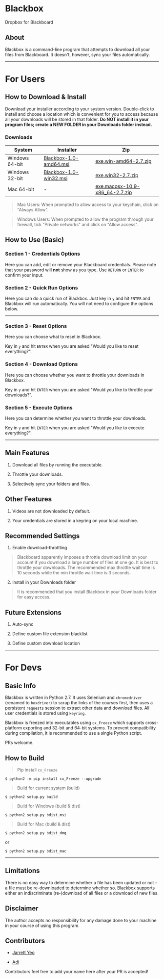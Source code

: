 # Blackbox

Dropbox for Blackboard

## About

Blackbox is a command-line program that attempts to download all your files from Blackboard. It doesn't, however, sync your files automatically.

---

# For Users

## How to Download & Install

Download your installer according to your system version. Double-click to install and choose a location which is convenient for you to access because all your downloads will be stored in that folder. **Do NOT install it in your program files; create a NEW FOLDER in your Downloads folder instead.**

### Downloads

| System        | Installer     | Zip  |
| ------------- | ------------- | ----- |
| Windows 64-bit | [Blackbox-1.0-amd64.msi][1] | [exe.win-amd64-2.7.zip][3] |
| Windows 32-bit | [Blackbox-1.0-win32.msi][2] | [exe.win32-2.7.zip][4] |
| Mac 64-bit | - | [exe.macosx-10.9-x86_64-2.7.zip][5] |

[1]:https://github.com/jarrettyeo/blackbox/raw/master/dist/Blackbox-1.0-amd64.msi
[2]: https://github.com/jarrettyeo/blackbox/raw/master/dist/Blackbox-1.0-win32.msi
[3]: https://github.com/jarrettyeo/blackbox/raw/master/build/exe.win-amd64-2.7/exe.win-amd64-2.7.zip
[4]: https://github.com/jarrettyeo/blackbox/raw/master/build/exe.win32-2.7/exe.win32-2.7.zip
[5]: https://github.com/jarrettyeo/blackbox/raw/master/build/exe.macosx-10.9-x86_64-2.7/exe.macosx-10.9-x86_64-2.7.zip

> Mac Users: When prompted to allow access to your keychain, click on "Always Allow".

> Windows Users: When prompted to allow the program through your firewall, tick "Private networks" and click on "Allow access".

## How to Use (Basic)

### Section 1 - Credentials Options

Here you can add, edit or remove your Blackboard credentials. Please note that your password will **not** show as you type. Use `RETURN` or `ENTER` to confirm your input.

### Section 2 - Quick Run Options

Here you can do a quick run of Blackbox. Just key in `y` and hit `ENTER` and Blackbox will run automatically. You will not need to configure the options below.

---

### Section 3 - Reset Options

Here you can choose what to reset in Blackbox.

Key in `y` and hit `ENTER` when you are asked "Would you like to reset everything?".

### Section 4 - Download Options

Here you can choose whether you want to throttle your downloads in Blackbox.

Key in `y` and hit `ENTER` when you are asked "Would you like to throttle your downloads?".

### Section 5 - Execute Options

Here you can determine whether you want to throttle your downloads.

Key in `y` and hit `ENTER` when you are asked "Would you like to execute everything?".

---

## Main Features

1. Download all files by running the executable.

2. Throttle your downloads.

3. Selectively sync your folders and files.

## Other Features

1. Videos are not downloaded by default.

2. Your credentials are stored in a keyring on your local machine.

## Recommended Settings

1. Enable download-throttling
> Blackboard apparently imposes a throttle download limit on your account if you download a large number of files at one go. It is best to throttle your downloads. The recommended max throttle wait time is 10 seconds while the min throttle wait time is 3 seconds.

2. Install in your Downloads folder
> It is recommended that you install Blackbox in your Downloads folder for easy access.

## Future Extensions

1. Auto-sync

2. Define custom file extension blacklist

3. Define custom download location

---

# For Devs

## Basic Info

Blackbox is written in Python 2.7. It uses Selenium and `chromedriver` (renamed to `boxdriver`) to scrap the links of the courses first, then uses a persistent `requests` session to extract other data and download files. All user credentials is stored using `keyring`.

Blackbox is freezed into executables using `cx_Freeze` which supports cross-platform exporting and 32-bit and 64-bit systems. To prevent compatibility during compilation, it is recommended to use a single Python script.

PRs welcome.

## How to Build

> Pip install `cx_Freeze`

```
$ python2 -m pip install cx_Freeze --upgrade
```

> Build for current system (build)

```
$ python2 setup.py build
```

> Build for Windows (build & dist)

```
$ python2 setup.py bdist_msi
```

> Build for Mac (build & dist)

```
$ python2 setup.py bdist_dmg
```

or

```
$ python2 setup.py bdist_mac
```

---

## Limitations

There is no easy way to determine whether a file has been updated or not - a file must be re-downloaded to determine whether so. Blackbox supports either an indiscriminate (re-)download of all files or a download of new files.

## Disclaimer

The author accepts no responsibility for any damage done to your machine in your course of using this program.

## Contributors

- [Jarrett Yeo](https://github.com/jarrettyeo)

- [Adi](https://github.com/adithyaxx)

Contributors feel free to add your name here after your PR is accepted!
